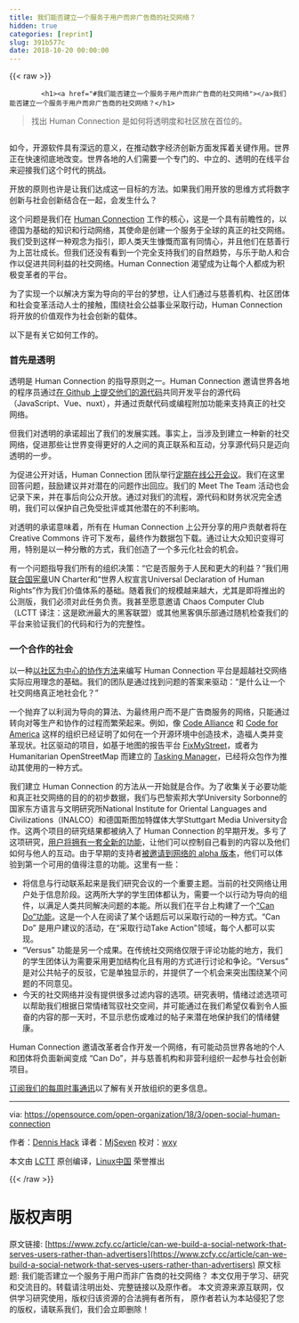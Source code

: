 ```yaml
---
title: 我们能否建立一个服务于用户而非广告商的社交网络？
hidden: true
categories: [reprint]
slug: 391b577c
date: 2018-10-20 00:00:00
---
```


{{< raw >}}

            <h1><a href="#我们能否建立一个服务于用户而非广告商的社交网络"></a>我们能否建立一个服务于用户而非广告商的社交网络？</h1>
<blockquote>
<p>找出 Human Connection 是如何将透明度和社区放在首位的。</p>
</blockquote>
<p><a href="https://camo.githubusercontent.com/8ef1e341205c42910474aed542a26329d26345dd/68747470733a2f2f6f70656e736f757263652e636f6d2f73697465732f64656661756c742f66696c65732f7374796c65732f696d6167652d66756c6c2d73697a652f7075626c69632f6c6561642d696d616765732f70656f706c655f7465616d5f636f6d6d756e6974795f67726f75702e706e673f69746f6b3d4e635f6c5473554b"><img src="https://p0.ssl.qhimg.com/t01d8e562c87fd21529.png" alt=""></a></p>
<p>如今，开源软件具有深远的意义，在推动数字经济创新方面发挥着关键作用。世界正在快速彻底地改变。世界各地的人们需要一个专门的、中立的、透明的在线平台来迎接我们这个时代的挑战。</p>
<p>开放的原则也许是让我们达成这一目标的方法。如果我们用开放的思维方式将数字创新与社会创新结合在一起，会发生什么？</p>
<p>这个问题是我们在 <a href="https://human-connection.org/en/">Human Connection</a> 工作的核心，这是一个具有前瞻性的，以德国为基础的知识和行动网络，其使命是创建一个服务于全球的真正的社交网络。我们受到这样一种观念为指引，即人类天生慷慨而富有同情心，并且他们在慈善行为上茁壮成长。但我们还没有看到一个完全支持我们的自然趋势，与乐于助人和合作以促进共同利益的社交网络。Human Connection 渴望成为让每个人都成为积极变革者的平台。</p>
<p>为了实现一个以解决方案为导向的平台的梦想，让人们通过与慈善机构、社区团体和社会变革活动人士的接触，围绕社会公益事业采取行动，Human Connection 将开放的价值观作为社会创新的载体。</p>
<p>以下是有关它如何工作的。</p>
<h3><a href="#首先是透明"></a>首先是透明</h3>
<p>透明是 Human Connection 的指导原则之一。Human Connection 邀请世界各地的程序员通过<a href="https://github.com/human-connection/">在 Github 上提交他们的源代码</a>共同开发平台的源代码（JavaScript、Vue、nuxt），并通过贡献代码或编程附加功能来支持真正的社交网络。</p>
<p>但我们对透明的承诺超出了我们的发展实践。事实上，当涉及到建立一种新的社交网络，促进那些让世界变得更好的人之间的真正联系和互动，分享源代码只是迈向透明的一步。</p>
<p>为促进公开对话，Human Connection 团队举行<a href="https://youtu.be/tPcYRQcepYE">定期在线公开会议</a>。我们在这里回答问题，鼓励建议并对潜在的问题作出回应。我们的 Meet The Team 活动也会记录下来，并在事后向公众开放。通过对我们的流程，源代码和财务状况完全透明，我们可以保护自己免受批评或其他潜在的不利影响。</p>
<p>对透明的承诺意味着，所有在 Human Connection 上公开分享的用户贡献者将在 Creative Commons 许可下发布，最终作为数据包下载。通过让大众知识变得可用，特别是以一种分散的方式，我们创造了一个多元化社会的机会。</p>
<p>有一个问题指导我们所有的组织决策：“它是否服务于人民和更大的利益？”我们用<a href="http://www.un.org/en/charter-united-nations/index.html">联合国宪章</a>UN Charter和“世界人权宣言Universal Declaration of Human Rights”作为我们价值体系的基础。随着我们的规模越来越大，尤其是即将推出的公测版，我们必须对此任务负责。我甚至愿意邀请 Chaos Computer Club （LCTT 译注：这是欧洲最大的黑客联盟）或其他黑客俱乐部通过随机检查我们的平台来验证我们的代码和行为的完整性。</p>
<h3><a href="#一个合作的社会"></a>一个合作的社会</h3>
<p>以一种<a href="https://youtu.be/BQHBno-efRI">以社区为中心的协作方法</a>来编写 Human Connection 平台是超越社交网络实际应用理念的基础。我们的团队是通过找到问题的答案来驱动：“是什么让一个社交网络真正地社会化？”</p>
<p>一个抛弃了以利润为导向的算法、为最终用户而不是广告商服务的网络，只能通过转向对等生产和协作的过程而繁荣起来。例如，像 <a href="http://codealliance.org/">Code Alliance</a> 和 <a href="https://www.codeforamerica.org/">Code for America</a> 这样的组织已经证明了如何在一个开源环境中创造技术，造福人类并变革现状。社区驱动的项目，如基于地图的报告平台 <a href="http://fixmystreet.org/">FixMyStreet</a>，或者为 Humanitarian OpenStreetMap 而建立的 <a href="https://tasks.hotosm.org/">Tasking Manager</a>，已经将众包作为推动其使用的一种方式。</p>
<p>我们建立 Human Connection 的方法从一开始就是合作。为了收集关于必要功能和真正社交网络的目的的初步数据，我们与巴黎索邦大学University Sorbonne的国家东方语言与文明研究所National Institute for Oriental Languages and Civilizations（INALCO）和德国斯图加特媒体大学Stuttgart Media University合作。这两个项目的研究结果都被纳入了 Human Connection 的早期开发。多亏了这项研究，<a href="https://youtu.be/AwSx06DK2oU">用户将拥有一套全新的功能</a>，让他们可以控制自己看到的内容以及他们如何与他人的互动。由于早期的支持者<a href="https://youtu.be/AwSx06DK2oU">被邀请到网络的 alpha 版本</a>，他们可以体验到第一个可用的值得注意的功能。这里有一些：</p>
<ul>
<li>将信息与行动联系起来是我们研究会议的一个重要主题。当前的社交网络让用户处于信息阶段。这两所大学的学生团体都认为，需要一个以行动为导向的组件，以满足人类共同解决问题的本能。所以我们在平台上构建了一个<a href="https://youtu.be/g2gYLNx686I">“Can Do”功能</a>。这是一个人在阅读了某个话题后可以采取行动的一种方式。“Can Do” 是用户建议的活动，在“采取行动Take Action”领域，每个人都可以实现。</li>
<li>“Versus” 功能是另一个成果。在传统社交网络仅限于评论功能的地方，我们的学生团体认为需要采用更加结构化且有用的方式进行讨论和争论。“Versus” 是对公共帖子的反驳，它是单独显示的，并提供了一个机会来突出围绕某个问题的不同意见。</li>
<li>今天的社交网络并没有提供很多过滤内容的选项。研究表明，情绪过滤选项可以帮助我们根据日常情绪驾驭社交空间，并可能通过在我们希望仅看到令人振奋的内容的那一天时，不显示悲伤或难过的帖子来潜在地保护我们的情绪健康。</li>
</ul>
<p>Human Connection 邀请改革者合作开发一个网络，有可能动员世界各地的个人和团体将负面新闻变成 “Can Do”，并与慈善机构和非营利组织一起参与社会创新项目。</p>
<p><a href="https://opensource.com/open-organization/resources/newsletter">订阅我们的每周时事通讯</a>以了解有关开放组织的更多信息。</p>
<hr>
<p>via: <a href="https://opensource.com/open-organization/18/3/open-social-human-connection">https://opensource.com/open-organization/18/3/open-social-human-connection</a></p>
<p>作者：<a href="https://opensource.com/users/dhack">Dennis Hack</a> 译者：<a href="https://github.com/MjSeven">MjSeven</a> 校对：<a href="https://github.com/wxy">wxy</a></p>
<p>本文由 <a href="https://github.com/LCTT/TranslateProject">LCTT</a> 原创编译，<a href="https://linux.cn/">Linux中国</a> 荣誉推出</p>

          
{{< /raw >}}

# 版权声明
原文链接: [https://www.zcfy.cc/article/can-we-build-a-social-network-that-serves-users-rather-than-advertisers](https://www.zcfy.cc/article/can-we-build-a-social-network-that-serves-users-rather-than-advertisers)
原文标题: 我们能否建立一个服务于用户而非广告商的社交网络？
本文仅用于学习、研究和交流目的。转载请注明出处、完整链接以及原作者。
本文资源来源互联网，仅供学习研究使用，版权归该资源的合法拥有者所有，
原作者若认为本站侵犯了您的版权，请联系我们，我们会立即删除！
